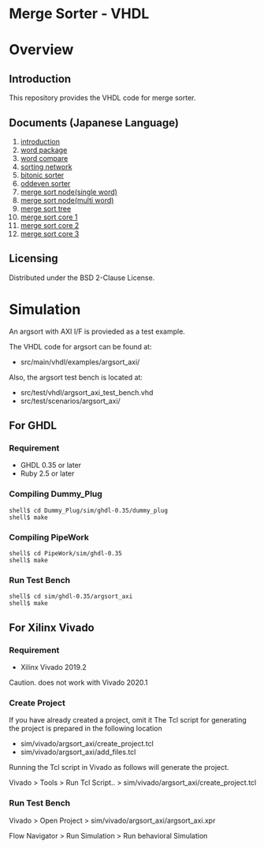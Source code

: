 Merge Sorter - VHDL
===================

# Overview

## Introduction

This repository provides the VHDL code for merge sorter.

## Documents (Japanese Language)

  1.  [introduction](./doc/ja/01_introduction.md)
  2.  [word package](./doc/ja/02_word_package.md)
  3.  [word compare](./doc/ja/03_word_compare.md)
  4.  [sorting network](./doc/ja/04_sorting_network.md)
  5.  [bitonic sorter](./doc/ja/05_bitonic_sorter.md)
  6.  [oddeven sorter](./doc/ja/06_oddeven_sorter.md)
  7.  [merge sort node(single word)](./doc/ja/07_merge_sort_node_single.md)
  8.  [merge sort node(multi  word)](./doc/ja/08_merge_sort_node_multi.md)
  9.  [merge sort tree](./doc/ja/09_merge_sort_tree.md)
  10. [merge sort core 1](./doc/ja/10_merge_sort_core_1.md)
  11. [merge sort core 2](./doc/ja/10_merge_sort_core_2.md)
  12. [merge sort core 3](./doc/ja/10_merge_sort_core_3.md)

## Licensing

Distributed under the BSD 2-Clause License.

# Simulation

An argsort with AXI I/F is provieded as a test example.

The VHDL code for argsort can be found at:

 * src/main/vhdl/examples/argsort_axi/

Also, the argsort test bench is located at:

 * src/test/vhdl/argsort_axi_test_bench.vhd
 * src/test/scenarios/argsort_axi/

## For GHDL

### Requirement

 * GHDL 0.35 or later
 * Ruby 2.5 or later

### Compiling Dummy_Plug

```
shell$ cd Dummy_Plug/sim/ghdl-0.35/dummy_plug
shell$ make
```

### Compiling PipeWork

```
shell$ cd PipeWork/sim/ghdl-0.35
shell$ make
```

### Run Test Bench

```
shell$ cd sim/ghdl-0.35/argsort_axi
shell$ make
```

## For Xilinx Vivado

### Requirement

  * Xilinx Vivado 2019.2

Caution. does not work with Vivado 2020.1

### Create Project

If you have already created a project, omit it
The Tcl script for generating the project is prepared in the following location

  * sim/vivado/argsort_axi/create_project.tcl
  * sim/vivado/argsort_axi/add_files.tcl

Running the Tcl script in Vivado as follows will generate the project.

  Vivado > Tools > Run Tcl Script.. > sim/vivado/argsort_axi/create_project.tcl

### Run Test Bench

Vivado > Open Project > sim/vivado/argsort_axi/argsort_axi.xpr

Flow Navigator > Run Simulation > Run behavioral Simulation

